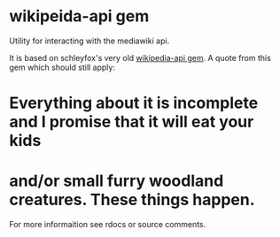 wikipeida-api gem
=================

Utility for interacting with the mediawiki api. 

It is based on schleyfox's very old [wikipedia-api gem](https://github.com/schleyfox/wikipedia-api).
A quote from this gem which should still apply:

  # Everything about it is incomplete and I promise that it will eat your kids
  # and/or small furry woodland creatures.  These things happen.

For more informaition see rdocs or source comments. 
